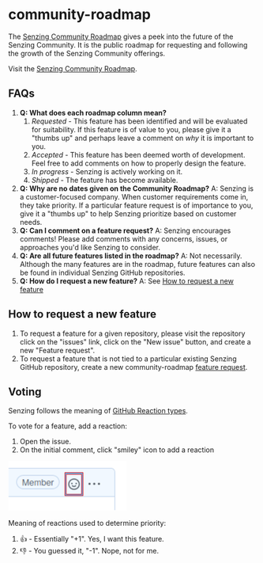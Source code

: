 # community-roadmap

The [Senzing Community Roadmap](https://github.com/Senzing/community-roadmap/projects/1)
gives a peek into the future of the Senzing Community.
It is the public roadmap for requesting and following the growth of the Senzing Community offerings.

Visit the [Senzing Community Roadmap](https://github.com/Senzing/community-roadmap/projects/1).

## FAQs

1. **Q: What does each roadmap column mean?**
    1. *Requested* - This feature has been identified and will be evaluated for suitability.
    If this feature is of value to you, please give it a "thumbs up" and perhaps leave a comment on
    *why* it is important to you.
    1. *Accepted* - This feature has been deemed worth of development.
    Feel free to add comments on how to properly design the feature.
    1. *In progress* - Senzing is actively working on it.
    1. *Shipped* - The feature has become available.
1. **Q: Why are no dates given on the Community Roadmap?**
   A: Senzing is a customer-focused company.
   When customer requirements come in, they take priority.
   If a particular feature request is of importance to you, give it a "thumbs up"
   to help Senzing prioritize based on customer needs.
1. **Q: Can I comment on a feature request?**
   A: Senzing encourages comments!
   Please add comments with any concerns, issues, or approaches you'd like Senzing to consider.
1. **Q: Are all future features listed in the roadmap?**
   A: Not necessarily.
   Although the many features are in the roadmap,
   future features can also be found in individual Senzing GitHub repositories.
1. **Q: How do I request a new feature?**
   A: See [How to request a new feature](#how-to-request-a-new-feature)

## How to request a new feature

1. To request a feature for a given repository, please visit the repository
   click on the "issues" link, click on the "New issue" button, and create a new
   "Feature request".
1. To request a feature that is not tied to a particular existing Senzing GitHub repository,
   create a new community-roadmap
   [feature request](https://github.com/Senzing/community-roadmap/issues/new?template=feature_request.md).

## Voting

Senzing follows the meaning of
[GitHub Reaction types](https://developer.github.com/v3/reactions/#reaction-types).

To vote for a feature, add a reaction:

1. Open the issue.
1. On the initial comment, click "smiley" icon to add a reaction

![Reaction](docs/images/reaction.png)

Meaning of reactions used to determine priority:

1. :thumbsup: - Essentially "+1".  Yes, I want this feature.
1. :thumbsdown: - You guessed it, "-1".  Nope, not for me.

